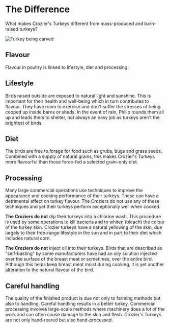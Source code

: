# The Difference

What makes Crozier's Turkeys different from mass-produced and
barn-raised turkeys?

![Turkey being carved](img/difference.jpg)
## Flavour

Flavour in poultry is linked to lifestyle, diet and processing.

## Lifestyle

Birds raised outside are exposed to natural light and sunshine. This is
important for their health and well-being which in turn contributes to
flavour. They have room to exercise and don't suffer the stresses of
being cooped up inside barns or sheds. In the event of rain, Philip
rounds them all up and leads them to shelter, not always an easy job as
turkeys aren't the brightest of birds.

## Diet

The birds are free to forage for food such as grubs, bugs and grass
seeds. Combined with a supply of natural grains, this makes Crozier's
Turkeys more flavourful than those force-fed a selected grain-only diet.

## Processing

Many large commercial operations use techniques to improve the
appearance and cooking performance of their turkeys. These can have a
detrimental effect on turkey flavour. The Croziers do not use any of
these techniques and yet their turkeys perform exceptionally well when
cooked.


**The Croziers do not** dip their turkeys into a
chlorine wash. This procedure is used by some operations to kill
bacteria and to whiten (bleach) the colour of the turkey skin. Crozier
turkeys have a natural yellowing of the skin, due largely to their
free-range lifestyle in the sun and in part to their diet which includes
natural corn.


**The Croziers do not** inject oil into their turkeys.
Birds that are described as "self-basting" by some manufacturers have
had an oily solution injected over the surface of the breast meat or
sometimes, over the entire bird. Although this helps keep breast meat
moist during cooking, it is yet another alteration to the natural
flavour of the bird.

## Careful handling

The quality of the finished product is due not only to farming methods
but also to handling. Careful handling results in a better turkey.
Commercial processing involves large-scale methods where machinery does
a lot of the work and can often cause damage to the skin and flesh.
Crozier's Turkeys are not only hand-reared but also hand-processed.

